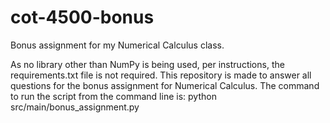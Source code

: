 # cot-4500-bonus
Bonus assignment for my Numerical Calculus class.

As no library other than NumPy is being used, per instructions, the requirements.txt file is not required. This repository is made to answer all questions for the bonus assignment for Numerical Calculus. The command to run the script from the command line is: python src/main/bonus_assignment.py
